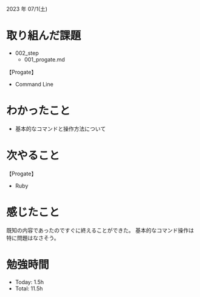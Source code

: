 2023 年 07/1(土)

# 取り組んだ課題
- 002_step
  - 001_progate.md

【Progate】
- Command Line
# わかったこと
- 基本的なコマンドと操作方法について

# 次やること
【Progate】
- Ruby
# 感じたこと
既知の内容であったのですぐに終えることができた。
基本的なコマンド操作は特に問題はなさそう。
# 勉強時間
- Today: 1.5h
- Total: 11.5h
